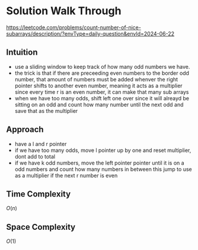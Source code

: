 # Solution Walk Through
https://leetcode.com/problems/count-number-of-nice-subarrays/description/?envType=daily-question&envId=2024-06-22

## Intuition
- use a sliding window to keep track of how many odd numbers we have.
- the trick is that if there are preceeding even numbers to the border odd number, that amount of numbers must be added whenver the right pointer shifts to another even number, meaning it acts as a multiplier since every time r is an even number, it can make that many sub arrays
- when we have too many odds, shift left one over since it will alreayd be sitting on an odd and count how many number until the next odd and save that as the multiplier

## Approach
- have a l and r pointer
- if we have too many odds, move l pointer up by one and reset multiplier, dont add to total
- if we have k odd numbers, move the left pointer pointer until it is on a odd numbers and count how many numbers in between this jump to use as a multiplier if the next r number is even

## Time Complexity
$O(n)$

## Space Complexity
$O(1)$



